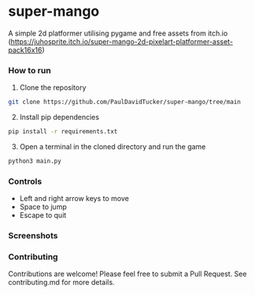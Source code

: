 # super-mango
A simple 2d platformer utilising pygame and free assets from itch.io (https://juhosprite.itch.io/super-mango-2d-pixelart-platformer-asset-pack16x16)


### How to run

1. Clone the repository

```sh
git clone https://github.com/PaulDavidTucker/super-mango/tree/main
```

2. Install pip dependencies

```sh
pip install -r requirements.txt
```

3. Open a terminal in the cloned directory and run the game

```sh
python3 main.py
```

### Controls

- Left and right arrow keys to move
- Space to jump
- Escape to quit


### Screenshots


### Contributing

Contributions are welcome! Please feel free to submit a Pull Request. See contributing.md for more details.

